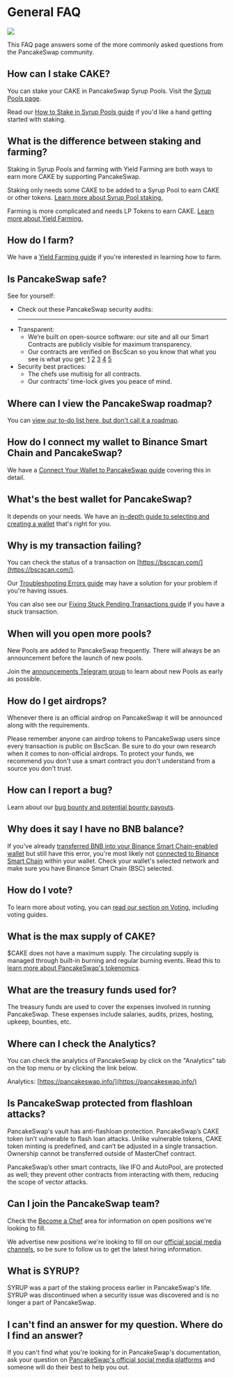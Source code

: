 # General FAQ

![](https://gblobscdn.gitbook.com/assets%2F-MHREX7DHcljbY5IkjgJ%2F-MbAxZIJGgk1QpS48uum%2F-MbAxk6fW4tsBsVDJVMR%2Fdocs%20masthead%20%2817%29.png?alt=media&token=a7b52851-0c4d-4249-901d-da79120f3eac)

This FAQ page answers some of the more commonly asked questions from the PancakeSwap community.

## How can I stake CAKE? <a id="how-can-i-stake-cake"></a>

You can stake your CAKE in PancakeSwap Syrup Pools. Visit the [Syrup Pools page](https://pancakeswap.finance/pools).

Read our [How to Stake in Syrup Pools guide](../products/syrup-pool/how-to-stake-in-syrup-pools.md) if you'd like a hand getting started with staking.

## What is the difference between staking and farming? <a id="what-is-the-difference-between-staking-and-farming"></a>

Staking in Syrup Pools and farming with Yield Farming are both ways to earn more CAKE by supporting PancakeSwap.

Staking only needs some CAKE to be added to a Syrup Pool to earn CAKE or other tokens. [Learn more about Syrup Pool staking.](../products/syrup-pools.md)​

Farming is more complicated and needs LP Tokens to earn CAKE. [Learn more about Yield Farming.](../products/yield-farming/)​

## How do I farm? <a id="how-do-i-farm"></a>

We have a [Yield Farming guide](../products/yield-farming/how-to-use-farms.md) if you're interested in learning how to farm.

## Is PancakeSwap safe? <a id="is-pancakeswap-safe"></a>

See for yourself:

* Check out these PancakeSwap security audits:
  * * * 
* Transparent:
  * We’re built on open-source software: our site and all our Smart Contracts are publicly visible for maximum transparency.
  * Our contracts are verified on BscScan so you know that what you see is what you get: [1](https://bscscan.com/address/0x10ED43C718714eb63d5aA57B78B54704E256024E) [2](https://bscscan.com/address/0x73feaa1ee314f8c655e354234017be2193c9e24e#code) [3](https://bscscan.com/address/0xbcfccbde45ce874adcb698cc183debcf17952812) [4](https://bscscan.com/address/0x1b96b92314c44b159149f7e0303511fb2fc4774f#code) [5](https://bscscan.com/address/0x92E8CeB7eAeD69fB6E4d9dA43F605D2610214E68)
* Security best practices:
  * The chefs use multisig for all contracts.
  * Our contracts’ time-lock gives you peace of mind.

## Where can I view the PancakeSwap roadmap? <a id="where-can-i-view-the-pancakeswap-roadmap"></a>

You can [view our to-do list here, but don't call it a roadmap](../roadmap%20%281%29.md).

## How do I connect my wallet to Binance Smart Chain and PancakeSwap? <a id="how-do-i-connect-my-wallet-to-binance-smart-chain-and-pancakeswap"></a>

We have a [Connect Your Wallet to PancakeSwap guide](../get-started/connect-your-wallet-to-pancakeswap%20%281%29.md) covering this in detail.

## What's the best wallet for PancakeSwap? <a id="whats-the-best-wallet-for-pancakeswap"></a>

It depends on your needs. We have an [in-depth guide to selecting and creating a wallet](../get-started/create-a-wallet%20%281%29.md) that's right for you.

## Why is my transaction failing? <a id="why-is-my-transaction-failing"></a>

You can check the status of a transaction on [https://bscscan.com/](https://bscscan.com/).

Our [Troubleshooting Errors guide](troubleshooting-errors.md) may have a solution for your problem if you're having issues.

You can also see our [Fixing Stuck Pending Transactions guide](fixing-stuck-pending-transactions-on-metamask.md) if you have a stuck transaction.

## When will you open more pools? <a id="when-will-you-open-more-pools"></a>

New Pools are added to PancakeSwap frequently. There will always be an announcement before the launch of new pools.

Join the [announcements Telegram group](https://t.me/PancakeSwapAnn) to learn about new Pools as early as possible.

## How do I get airdrops? <a id="how-do-i-get-airdrops"></a>

Whenever there is an official airdrop on PancakeSwap it will be announced along with the requirements.

Please remember anyone can airdrop tokens to PancakeSwap users since every transaction is public on BscScan. Be sure to do your own research when it comes to non-official airdrops. To protect your funds, we recommend you don't use a smart contract you don't understand from a source you don't trust.

## How can I report a bug? <a id="how-can-i-report-a-bug"></a>

Learn about our [bug bounty and potential bounty payouts](../code/bug-bounty.md).

## Why does it say I have no BNB balance? <a id="why-does-it-say-i-have-no-bnb-balance"></a>

If you've already [transferred BNB into your Binance Smart Chain-enabled wallet](../get-started/get-bep20-tokens%20%281%29.md) but still have this error, you're most likely not [connected to Binance Smart Chain](../get-started/connect-your-wallet-to-pancakeswap%20%281%29.md) within your wallet. Check your wallet's selected network and make sure you have Binance Smart Chain \(BSC\) selected.

## How do I vote? <a id="how-do-i-vote"></a>

To learn more about voting, you can [read our section on Voting](../products/voting.md), including voting guides.

## What is the max supply of CAKE? <a id="what-is-the-max-supply-of-cake"></a>

$CAKE does not have a maximum supply. The circulating supply is managed through built-in burning and regular burning events. Read this to [learn more about PancakeSwap's tokenomics](../tokenomics/cake.md).

## What are the treasury funds used for? <a id="what-are-the-treasury-funds-used-for"></a>

The treasury funds are used to cover the expenses involved in running PancakeSwap. These expenses include salaries, audits, prizes, hosting, upkeep, bounties, etc.

## Where can I check the Analytics? <a id="where-can-i-check-the-analytics"></a>

You can check the analytics of PancakeSwap by click on the "Analytics" tab on the top menu or by clicking the link below.

Analytics: [https://pancakeswap.info/](https://pancakeswap.info/)​

## Is PancakeSwap protected from flashloan attacks? <a id="is-pancakeswap-protected-from-flashloan-attacks"></a>

PancakeSwap's vault has anti-flashloan protection. PancakeSwap’s CAKE token isn’t vulnerable to flash loan attacks. Unlike vulnerable tokens, CAKE token minting is predefined, and can’t be adjusted in a single transaction. Ownership cannot be transferred outside of MasterChef contract.

PancakeSwap’s other smart contracts, like IFO and AutoPool, are protected as well; they prevent other contracts from interacting with them, reducing the scope of vector attacks.

## Can I join the PancakeSwap team? <a id="can-i-join-the-pancakeswap-team"></a>

Check the [Become a Chef](../hiring/become-a-chef.md) area for information on open positions we're looking to fill.

We advertise new positions we're looking to fill on our [official social media channels](https://docs.pancakeswap.finance/contact-us/telegram), so be sure to follow us to get the latest hiring information.

## What is SYRUP? <a id="what-is-syrup"></a>

SYRUP was a part of the staking process earlier in PancakeSwap's life. SYRUP was discontinued when a security issue was discovered and is no longer a part of PancakeSwap.

## I can't find an answer for my question. Where do I find an answer? <a id="i-cant-find-an-answer-for-my-question-where-do-i-find-an-answer"></a>

If you can't find what you're looking for in PancakeSwap's documentation, ask your question on [PancakeSwap's official social media platforms](https://docs.pancakeswap.finance/contact-us/telegram) and someone will do their best to help you out.

​

